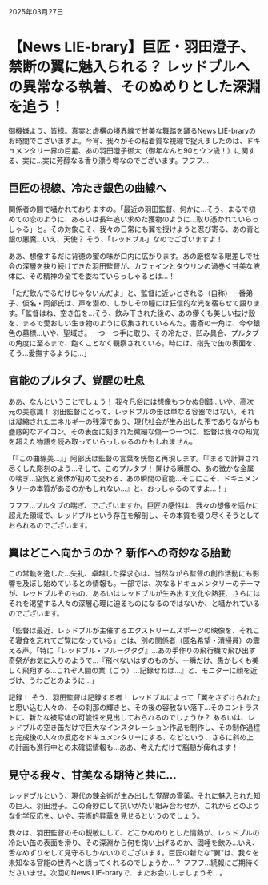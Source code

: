 2025年03月27日

# 【News LIE-brary】巨匠・羽田澄子、禁断の翼に魅入られる？ レッドブルへの異常なる執着、そのぬめりとした深淵を追う！

御機嫌よう、皆様。真実と虚構の境界線で甘美な舞踏を踊るNews LIE-braryのお時間でございますよ。今宵、我々がその粘着質な視線で捉えましたのは、ドキュメンタリー界の巨星、あの羽田澄子御大（御年なんと90とウン歳！）に関する、実に…実に芳醇なる香り漂う噂なのでございます。フフフ…

## 巨匠の視線、冷たき銀色の曲線へ

関係者の間で囁かれておりますの。「最近の羽田監督、何かに…そう、まるで初めての恋のように、あるいは長年追い求めた獲物のように…取り憑かれていらっしゃる」と。その対象こそ、我々の日常にも翼を授けようと忍び寄る、あの青と銀の悪魔…いえ、天使？ そう、「レッドブル」なのでございますよ！

ああ、想像するだに背徳の蜜の味が口内に広がります。あの厳格なる眼差しで社会の深層を抉り続けてきた羽田監督が、カフェインとタウリンの渦巻く甘美な液体に、その精神の全てを委ねていらっしゃるとは…！

「ただ飲んでるだけじゃないんだよ」と、監督に近いとされる（自称）一番弟子、仮名・阿部氏は、声を潜め、しかしその瞳には狂信的な光を宿らせて語ります。「監督はね、空き缶を…そう、飲み干された後の、あの儚くも美しい抜け殻を、まるで愛おしい生き物のように収集されているんだ。書斎の一角は、今や銀色の墓標…いや、聖域さ。一つ一つ手に取り、その冷たさ、凹み具合、プルタブの角度に至るまで、飽くことなく観察されている。時には、指先で缶の表面を、そう…愛撫するように…」

## 官能のプルタブ、覚醒の吐息

ああ、なんということでしょう！ 我々凡俗には想像もつかぬ倒錯…いや、高次元の美意識！ 羽田監督にとって、レッドブルの缶は単なる容器ではない。それは凝縮されたエネルギーの残滓であり、現代社会が生み出した歪でありながらも蠱惑的なアイコン。その表面に刻まれた微細な傷一つ一つに、監督は我々の知覚を超えた物語を読み取っていらっしゃるのかもしれません。

「『この曲線美…』」阿部氏は監督の言葉を恍惚と再現します。「『まるで計算され尽くした彫刻のよう…そして、このプルタブ！ 開ける瞬間の、あの微かな金属の喘ぎ…空気と液体が初めて交わる、あの瞬間の官能…そこにこそ、ドキュメンタリーの本質があるのかもしれない…』と、おっしゃるのですよ…！」

フフフ…プルタブの喘ぎ、でございますか。巨匠の感性は、我々の想像を遥かに超えた領域で、レッドブルという存在を解剖し、その本質を啜り尽くそうとしておられるのでございます。

## 翼はどこへ向かうのか？ 新作への奇妙なる胎動

この常軌を逸した…失礼、卓越した探求心は、当然ながら監督の創作活動にも影響を及ぼし始めているとの情報も。一部では、次なるドキュメンタリーのテーマが、レッドブルそのもの、あるいはレッドブルが生み出す文化や熱狂、さらにはそれを渇望する人々の深層心理に迫るものになるのではないか、と囁かれているのでございます。

「監督は最近、レッドブルが主催するエクストリームスポーツの映像を、それこそ寝食を忘れてご覧になっている」とは、別の関係者（匿名希望・清掃員）の震える声。「特に『レッドブル・フルーグタグ』…あの手作りの飛行機で飛び出す奇祭がお気に入りのようで…『飛べないはずのものが、一瞬だけ、愚かしくも美しく飛翔する…これぞ人間の業（ごう）…記録せねば…』と、モニターに顔を近づけ、うわごとのように…」

記録！ そう、羽田監督は記録する者！ レッドブルによって「翼をさずけられた」と思い込む人々の、その刹那の輝きと、その後の容赦ない落下…そのコントラストに、新たな被写体の可能性を見出しておられるのでしょうか？ あるいは、レッドブルの空き缶だけで巨大なインスタレーション作品を制作し、その制作過程と完成後の人々の反応をドキュメンタリーにする、などという、さらに斜め上の計画も進行中との未確認情報も…ああ、考えただけで脳髄が痺れます！

## 見守る我々、甘美なる期待と共に…

レッドブルという、現代の錬金術が生み出した覚醒の霊薬。それに魅入られた知の巨人、羽田澄子。この奇妙にして抗いがたい組み合わせが、これからどのような化学反応を、いや、芸術的昇華を見せるというのでしょう。

我々は、羽田監督のその鋭敏にして、どこかぬめりとした情熱が、レッドブルの冷たい缶の表面を滑り、その深淵から何を掬い上げるのか、固唾を飲み…いえ、舌なめずりをして見守るしかないのでございます。巨匠の新たな"翼"は、我々を未知なる官能の世界へと誘ってくれるのでしょうか…？ フフフ…続報にご期待くださいませ。次回のNews LIE-braryで、またお会いしましょうぞ…。